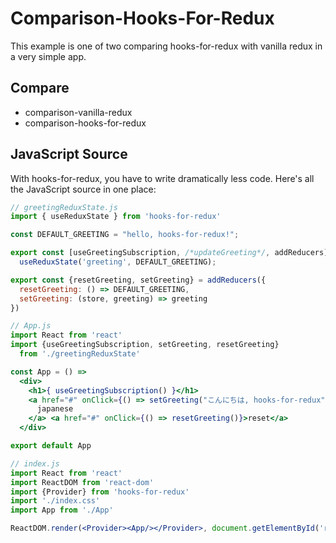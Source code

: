 # Comparison-Hooks-For-Redux

This example is one of two comparing hooks-for-redux with vanilla redux in a very simple app.

## Compare

* comparison-vanilla-redux
* comparison-hooks-for-redux

## JavaScript Source

With hooks-for-redux, you have to write dramatically less code. Here's all the JavaScript source in one place:

```jsx
// greetingReduxState.js
import { useReduxState } from 'hooks-for-redux'

const DEFAULT_GREETING = "hello, hooks-for-redux!";

export const [useGreetingSubscription, /*updateGreeting*/, addReducers] =
  useReduxState('greeting', DEFAULT_GREETING);

export const {resetGreeting, setGreeting} = addReducers({
  resetGreeting: () => DEFAULT_GREETING,
  setGreeting: (store, greeting) => greeting
})

// App.js
import React from 'react'
import {useGreetingSubscription, setGreeting, resetGreeting}
  from './greetingReduxState'

const App = () =>
  <div>
    <h1>{ useGreetingSubscription() }</h1>
    <a href="#" onClick={() => setGreeting("こんにちは, hooks-for-redux")}>
      japanese
    </a> <a href="#" onClick={() => resetGreeting()}>reset</a>
  </div>

export default App

// index.js
import React from 'react'
import ReactDOM from 'react-dom'
import {Provider} from 'hooks-for-redux'
import './index.css'
import App from './App'

ReactDOM.render(<Provider><App/></Provider>, document.getElementById('root'));
```